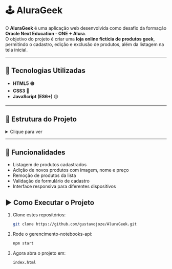 # 🕹️ AluraGeek

O **AluraGeek** é uma aplicação web desenvolvida como desafio da formação **Oracle Next Education - ONE + Alura**.  
O objetivo do projeto é criar uma **loja online fictícia de produtos geek**, permitindo o cadastro, edição e exclusão de produtos, além da listagem na tela inicial.

---
## 🚀 Tecnologias Utilizadas

- **HTML5** 🟠  
- **CSS3** 🔵  
- **JavaScript (ES6+)** 🟡  
---

## 📂 Estrutura do Projeto

<details>
  <summary>Clique para ver</summary>

  ```bash
├── .gitignore
├── AluraGeek.code-workspace
├── db.json
├── imagens
    ├── gameBoy.png
    ├── lixoMaior.png
    ├── lixoMenor.png
    ├── starWars.png
    ├── tituloAluraGeek.png
    └── tituloCoracao.png
├── index.html
├── js
    ├── conectaApi.js
    ├── criarProduto.js
    └── mostrarProdutos.js
├── package-lock.json
├── package.json
└── style.css 
```
</details>

---

## 📌 Funcionalidades
 - Listagem de produtos cadastrados  
 - Adição de novos produtos com imagem, nome e preço  
 - Remoção de produtos da lista  
 - Validação de formulário de cadastro  
 - Interface responsiva para diferentes dispositivos  

## ▶️ Como Executar o Projeto

1. Clone estes repositórios:
   ```bash
   git clone https://github.com/gustavojoze/AluraGeek.git
   ```
2. Rode o gerencimento-notebooks-api:
   ```bash
   npm start
   ```
3. Agora abra o projeto em:
   ```bash
   index.html
   ```


